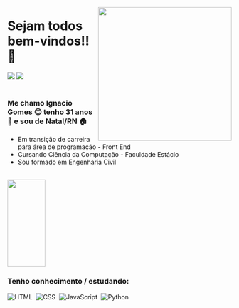 <img align="right" width= "300px" src="https://i.imgur.com/HcaBeRR.png"> <h1>Sejam todos bem-vindos!! :wave: </h1>
<div>
  <a href = "mailto:ignaciodlbg.dev@gmail.com"><img src="https://img.shields.io/badge/-Gmail-%23333?style=for-the-badge&logo=gmail&logoColor=white" target="_blank"></a>
  <a href="https://www.linkedin.com/in/devignaciodeloyola/" target="_blank"><img src="https://img.shields.io/badge/-LinkedIn-%230077B5?style=for-the-badge&logo=linkedin&logoColor=white" target="_blank"></a>
</div>
<br>

### Me chamo Ignacio Gomes :blush: tenho 31 anos :baby: e sou de Natal/RN :house:
- Em transição de carreira para área de programação - Front End
- Cursando Ciência da Computação - Faculdade Estácio
- Sou formado em Engenharia Civil
<br>
<img width="41%" height="195px" src="https://github-readme-stats.vercel.app/api/top-langs/?username=devignaciodlbg&layout=compact&hide_border=true&title_color=00bfbf&text_color=00bfbf&bg_color=0d1117" />

### Tenho conhecimento / estudando:
![HTML](https://img.shields.io/badge/-HTML-0D1117?style=for-the-badge&logo=html5&labelColor=0D1117)&nbsp;
![CSS](https://img.shields.io/badge/-CSS-0D1117?style=for-the-badge&logo=CSS3&logoColor=1572B6&labelColor=0D1117)&nbsp;
![JavaScript](https://img.shields.io/badge/-JavaScript-0D1117?style=for-the-badge&logo=javascript&labelColor=0D1117&textColor=0D1117)&nbsp;
![Python](https://img.shields.io/badge/-python-0D1117?style=for-the-badge&logo=python&labelColor=0D1117)&nbsp;


